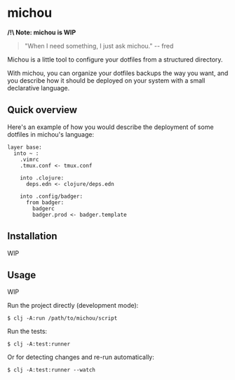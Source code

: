 # michou

**/!\ Note: michou is WIP**

> "When I need something, I just ask michou."
> -- fred

Michou is a little tool to configure your dotfiles from a structured directory.

With michou, you can organize your dotfiles backups the way you want,
and you describe how it should be deployed on your system with a small
declarative language.

## Quick overview

Here's an example of how you would describe the deployment of some dotfiles
in michou's language:

```
layer base:
  into ~ :
    .vimrc
    .tmux.conf <- tmux.conf

    into .clojure:
      deps.edn <- clojure/deps.edn

    into .config/badger:
      from badger:
        badgerc
        badger.prod <- badger.template
```

## Installation

WIP


## Usage

WIP

Run the project directly (development mode):

    $ clj -A:run /path/to/michou/script

Run the tests:

    $ clj -A:test:runner

Or for detecting changes and re-run automatically:

	$ clj -A:test:runner --watch
